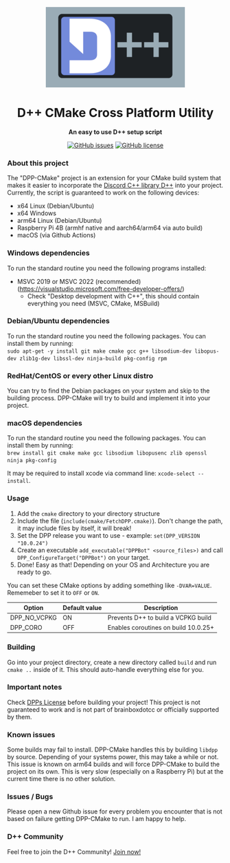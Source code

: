 <div align="center"><img src="https://github.com/brainboxdotcc/DPP/blob/master/docpages/DPP-markdown-logo.png?raw=true"/>
<h1>D++ CMake Cross Platform Utility</h1>
    <b>
        <p>An easy to use D++ setup script</p>
    </b>

[![GitHub issues](https://img.shields.io/github/issues/Andosius/DPP-CMake)](https://github.com/Andosius/DPP-CMake/issues)
[![GitHub license](https://img.shields.io/github/license/Andosius/DPP-CMake?color=brightgreen)](https://github.com/Andosius/DPP-CMake/blob/main/LICENSE)
</div>
  
### About this project
The "DPP-CMake" project is an extension for your CMake build system that makes it easier to incorporate the [Discord C++ library D++](https://github.com/brainboxdotcc/DPP) into your project.
Currently, the script is guaranteed to work on the following devices:
- x64 Linux (Debian/Ubuntu)
- x64 Windows
- arm64 Linux (Debian/Ubuntu)
- Raspberry Pi 4B (armhf native and aarch64/arm64 via auto build)
- macOS (via Github Actions)

### Windows dependencies
To run the standard routine you need the following programs installed:
- MSVC 2019 or MSVC 2022 (recommended) (https://visualstudio.microsoft.com/free-developer-offers/)
	- Check "Desktop development with C++", this should contain everything you need (MSVC, CMake, MSBuild)

### Debian/Ubuntu dependencies
To run the standard routine you need the following packages. You can install them by running:  
`sudo apt-get -y install git make cmake gcc g++ libsodium-dev libopus-dev zlib1g-dev libssl-dev ninja-build pkg-config rpm`

### RedHat/CentOS or every other Linux distro
You can try to find the Debian packages on your system and skip to the building process. DPP-CMake will try to build and implement it into your project.

### macOS dependencies
To run the standard routine you need the following packages. You can install them by running:  
`brew install git cmake make gcc libsodium libopusenc zlib openssl ninja pkg-config`
  
It may be required to install xcode via command line: `xcode-select --install`.

### Usage
1. Add the `cmake` directory to your directory structure
2. Include the file (`include(cmake/FetchDPP.cmake)`). Don't change the path, it may include files by itself, it will break!
2. Set the DPP release you want to use - example: `set(DPP_VERSION "10.0.24")`
2. Create an executable `add_executable("DPPBot" <source_files>)` and call `DPP_ConfigureTarget("DPPBot")` on your target. 
5. Done! Easy as that! Depending on your OS and Architecture you are ready to go.  
  
You can set these CMake options by adding something like `-DVAR=VALUE`. Rememeber to set it to `OFF` or `ON`.
  
|Option|Default value|Description|
|---|---|---|
|DPP_NO_VCPKG|ON|Prevents D++ to build a VCPKG build|
|DPP_CORO|OFF|Enables coroutines on build 10.0.25+|

### Building
Go into your project directory, create a new directory called `build` and run `cmake ..` inside of it.
This should auto-handle everything else for you.

### Important notes
Check [DPPs License](https://github.com/brainboxdotcc/DPP/blob/master/LICENSE) before building your project!
This project is not guaranteed to work and is not part of brainboxdotcc or officially supported by them.

### Known issues
Some builds may fail to install. DPP-CMake handles this by building `libdpp` by source. Depending of your systems power, this may take a while or not.  
This issue is known on arm64 builds and will force DPP-CMake to build the project on its own.
This is very slow (especially on a Raspberry Pi) but at the current time there is no other solution.
  
### Issues / Bugs
Please open a new Github issue for every problem you encounter that is not based on failure getting DPP-CMake to run. I am happy to help.
  
### D++ Community
Feel free to join the D++ Community!
[Join now!](https://discord.com/invite/dpp)